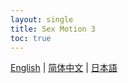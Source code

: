```yaml
---
layout: single
title: Sex Motion 3
toc: true
---
```

[English](/dancexr/features/sm3_motion) | [简体中文](/zh/dancexr/features/sm3_motion) | [日本語](/jp/dancexr/features/sm3_motion)


